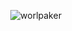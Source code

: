 
 <p align="center"><img align="center"
    src="https://github-readme-stats.vercel.app/api/top-langs/?username=worlpaker&bg_color=0d1117&langs_count=8&text_color=ffffff&layout=compact"
    alt="worlpaker" 
    bg_color=#808080/></p>
    
